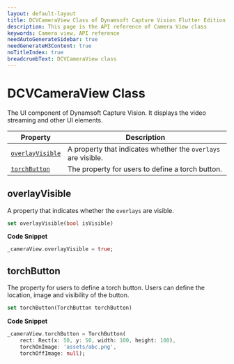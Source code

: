```yaml
---
layout: default-layout
title: DCVCameraView Class of Dynamsoft Capture Vision Flutter Edition
description: This page is the API reference of Camera View class
keywords: Camera view, API reference
needAutoGenerateSidebar: true
needGenerateH3Content: true
noTitleIndex: true
breadcrumbText: DCVCameraView class
---
```


# DCVCameraView Class

The UI component of Dynamsoft Capture Vision. It displays the video streaming and other UI elements.

| Property | Description |
| -------- | ----------- |
| [`overlayVisible`](#overlayvisible) | A property that indicates whether the `overlays` are visible. |
| [`torchButton`](#torchbutton) | The property for users to define a torch button. |

## overlayVisible

A property that indicates whether the `overlays` are visible.

```dart
set overlayVisible(bool isVisible)
```

**Code Snippet**

```dart
_cameraView.overlayVisible = true;
```

## torchButton

The property for users to define a torch button. Users can define the location, image and visibility of the button.

```dart
set torchButton(TorchButton torchButton)
```

**Code Snippet**

```dart
_cameraView.torchButton = TorchButton(
    rect: Rect(x: 50, y: 50, width: 100, height: 100),
    torchOnImage: 'assets/abc.png',
    torchOffImage: null);
```
